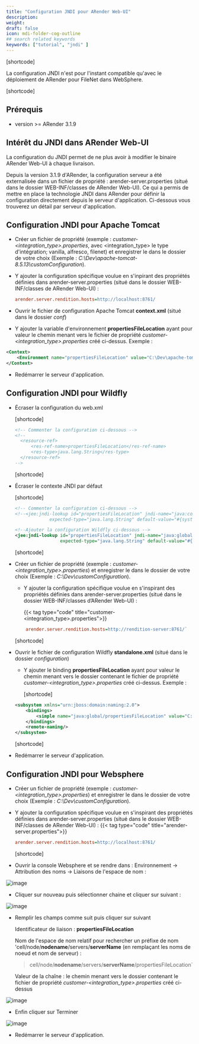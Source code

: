 ```yaml
---
title: "Configuration JNDI pour ARender Web-UI"
description:
weight: 
draft: false
icon: mdi-folder-cog-outline
## search related keywords
keywords: ["tutorial", "jndi" ]
---
```


[shortcode]

La configuration JNDI n'est pour l'instant compatible qu'avec le déploiement de ARender pour FileNet dans WebSphere.

[shortcode]

## Prérequis

- version >= ARender 3.1.9

## Intérêt du JNDI dans ARender Web-UI

La configuration du JNDI permet de ne plus avoir à modifier le binaire
ARender Web-UI à chaque livraison.

Depuis la version 3.1.9 d'ARender, la configuration serveur a été
externalisée dans un fichier de propriété : arender-server.properties
(situé dans le dossier WEB-INF/classes de ARender Web-UI). Ce qui a permis
de mettre en place la technologie JNDI dans ARender pour définir la
configuration directement depuis le serveur d'application. Ci-dessous
vous trouverez un détail par serveur d'application.

## Configuration JNDI pour Apache Tomcat

- Créer un fichier de propriété (exemple :
  *customer-<integration_type>.properties*, avec
  <integration_type> le type d'intégration; vanilla, alfresco,
  filenet) et enregistrer le dans le dossier de votre choix (Exemple :
  *C:\Dev\apache-tomcat-8.5.13\customConfiguration*).
- Y ajouter la configuration spécifique voulue en s'inpirant des
  propriétés définies dans arender-server.properties (situé dans le
  dossier WEB-INF/classes de ARender Web-UI) :
  
  ```cfg
  arender.server.rendition.hosts=http://localhost:8761/
  ```

- Ouvrir le fichier de configuration Apache Tomcat **context.xml**
  (situé dans le dossier *conf*)
- Y ajouter la variable d'environnement **propertiesFileLocation**
  ayant pour valeur le chemin menant vers le fichier de propriété
  *customer-<integration_type>.properties* créé ci-dessus. Exemple
  :

<!-- end list -->

``` xml
<Context>
    <Environment name="propertiesFileLocation" value="C:\Dev\apache-tomcat-8.5.13\customConfiguration" type="java.lang.String" override="false"/>
</Context>
```

- Redémarrer le serveur d'application.

## Configuration JNDI pour Wildfly

- Écraser la configuration du web.xml

  [shortcode]

  ```XML
  <!-- Commenter la configuration ci-dessous -->
  <!--
  	<resource-ref>
		<res-ref-name>propertiesFileLocation</res-ref-name>
		<res-type>java.lang.String</res-type>
	</resource-ref>
  -->
  ```

  [shortcode]

- Écraser le contexte JNDI par défaut

  [shortcode]

  ```XML
  <!-- Commenter la configuration ci-dessous -->
  <!--<jee:jndi-lookup id="propertiesFileLocation" jndi-name="java:comp/env/propertiesFileLocation"
               expected-type="java.lang.String" default-value="#{systemProperties['user.home']}/ARenderConfiguration/"/>-->
  
  <!--Ajouter la configuration Wildfly ci-dessous -->
  <jee:jndi-lookup id="propertiesFileLocation" jndi-name="java:global/propertiesFileLocation"
                   expected-type="java.lang.String" default-value="#{systemProperties['user.home']}/ARenderConfiguration/"/>
  ```

  [shortcode]

- Créer un fichier de propriété (exemple :
  *customer-<integration_type>.properties*) et enregistrer le dans
  le dossier de votre choix (Exemple :
  *C:\Dev\customConfiguration*).
  - Y ajouter la configuration spécifique voulue en s'inspirant des
    propriétés définies dans arender-server.properties (situé dans le
    dossier WEB-INF/classes d’ARender Web-UI) :

    {{< tag type="code" title="customer-<integration_type>.properties">}}

  ```cfg
      arender.server.rendition.hosts=http://rendition-server:8761/`
  ```
  
    [shortcode]

- Ouvrir le fichier de configuration Wildfly **standalone.xml** (situé
  dans le dossier *configuration*)
  - Y ajouter le binding **propertiesFileLocation** ayant pour valeur le
    chemin menant vers le dossier contenant le fichier de propriété
    *customer-<integration_type>.properties* créé ci-dessus. Exemple
    :

    [shortcode]
  
  <!-- end list -->
  
  ``` xml
  <subsystem xmlns="urn:jboss:domain:naming:2.0">
      <bindings>
          <simple name="java:global/propertiesFileLocation" value="C:\Dev\customConfiguration\" type="java.lang.String"/>
      </bindings>
      <remote-naming/>
  </subsystem>
  ```
     [shortcode]

- Redémarrer le serveur d'application.

## Configuration JNDI pour Websphere

- Créer un fichier de propriété (exemple :
  *customer-<integration_type>.properties*) et enregistrer le dans
  le dossier de votre choix (Exemple :
  *C:\Dev\customConfiguration*).
- Y ajouter la configuration spécifique voulue en s'inspirant des
  propriétés définies dans arender-server.properties (situé dans le
  dossier WEB-INF/classes de ARender Web-UI) :
  {{< tag type="code" title="arender-server.properties">}}
  
  ```cfg
  arender.server.rendition.hosts=http://localhost:8761/
  ```
  
  [shortcode]
- Ouvrir la console Websphere et se rendre dans : Environnement ->
  Attribution des noms -> Liaisons de l'espace de nom :

![image]([shortcode])

- Cliquer sur nouveau puis sélectionner chaine et cliquer sur suivant :

![image]([shortcode])

- Remplir les champs comme suit puis cliquer sur suivant

  Identificateur de liaison : **propertiesFileLocation**

  Nom de l'espace de nom relatif pour rechercher un préfixe de nom
  'cell/node/**nodename**/servers/**serverName** (en remplaçant les noms de
  noeud et nom de serveur) :

  > cell/node/**nodename**/servers/**serverName**/propertiesFileLocation`

  Valeur de la chaîne : le chemin menant vers le dossier contenant le
  fichier de propriété *customer-<integration_type>.properties* créé
  ci-dessus

![image]([shortcode])

- Enfin cliquer sur Terminer

![image]([shortcode])

- Redémarrer le serveur d'application.
